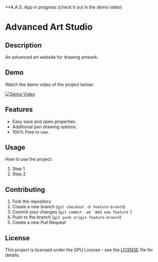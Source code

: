 **A.A.S. App in progress (check it out in the demo video)

# Advanced Art Studio

## Description
An advanced art website for drawing artwork.

## Demo
Watch the demo video of the project below:

[![Demo Video](https://i9.ytimg.com/vi_webp/U4Q6bQn8QkM/mqdefault.webp?v=67954fad&sqp=CKSf1bwG&rs=AOn4CLBpoh3GZO0QdD9Zo8YBsFbX5a9suQ)](https://www.youtube.com/watch?v=U4Q6bQn8QkM)

## Features
- Easy save and open properties.
- Additional pen drawing options.
- 100% Free to use.

## Usage
How to use the project:

1. Step 1
2. Step 2

## Contributing
1. Fork the repository
2. Create a new branch (`git checkout -b feature-branch`)
3. Commit your changes (`git commit -am 'Add new feature'`)
4. Push to the branch (`git push origin feature-branch`)
5. Create a new Pull Request

## License
This project is licensed under the GPU License - see the [LICENSE](LICENSE) file for details.

